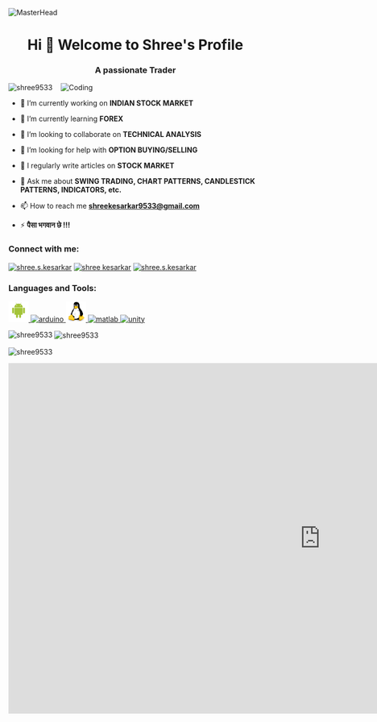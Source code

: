 ![MasterHead](https://youtu.be/L0cWXAU6pFk)
<h1 align="center">Hi 👋 Welcome to Shree's Profile</h1>
<h3 align="center">A passionate Trader</h3>
<img align="right" alt="Coding" width="400" src="https://cdn.dribbble.com/users/1162077/screenshots/3848914/programmer.gif">

<p align="left"> <img src="https://komarev.com/ghpvc/?username=shree9533&label=Profile%20views&color=0e75b6&style=flat" alt="shree9533" /> </p>

- 🔭 I’m currently working on **INDIAN STOCK MARKET**

- 🌱 I’m currently learning **FOREX**

- 👯 I’m looking to collaborate on **TECHNICAL ANALYSIS**

- 🤝 I’m looking for help with **OPTION BUYING/SELLING**

- 📝 I regularly write articles on **STOCK MARKET**

- 💬 Ask me about **SWING TRADING, CHART PATTERNS, CANDLESTICK PATTERNS, INDICATORS, etc.**

- 📫 How to reach me **shreekesarkar9533@gmail.com**

- ⚡ **पैसा भगवान छे !!!**

<h3 align="left">Connect with me:</h3>
<p align="left">
<a href="https://linkedin.com/in/shree.s.kesarkar" target="blank"><img align="center" src="https://raw.githubusercontent.com/rahuldkjain/github-profile-readme-generator/master/src/images/icons/Social/linked-in-alt.svg" alt="shree.s.kesarkar" height="30" width="40" /></a>
<a href="https://fb.com/shree kesarkar" target="blank"><img align="center" src="https://raw.githubusercontent.com/rahuldkjain/github-profile-readme-generator/master/src/images/icons/Social/facebook.svg" alt="shree kesarkar" height="30" width="40" /></a>
<a href="https://instagram.com/shree.s.kesarkar" target="blank"><img align="center" src="https://raw.githubusercontent.com/rahuldkjain/github-profile-readme-generator/master/src/images/icons/Social/instagram.svg" alt="shree.s.kesarkar" height="30" width="40" /></a>
</p>

<h3 align="left">Languages and Tools:</h3>
<p align="left"> <a href="https://developer.android.com" target="_blank" rel="noreferrer"> <img src="https://raw.githubusercontent.com/devicons/devicon/master/icons/android/android-original-wordmark.svg" alt="android" width="40" height="40"/> </a> <a href="https://www.arduino.cc/" target="_blank" rel="noreferrer"> <img src="https://cdn.worldvectorlogo.com/logos/arduino-1.svg" alt="arduino" width="40" height="40"/> </a> <a href="https://www.linux.org/" target="_blank" rel="noreferrer"> <img src="https://raw.githubusercontent.com/devicons/devicon/master/icons/linux/linux-original.svg" alt="linux" width="40" height="40"/> </a> <a href="https://www.mathworks.com/" target="_blank" rel="noreferrer"> <img src="https://upload.wikimedia.org/wikipedia/commons/2/21/Matlab_Logo.png" alt="matlab" width="40" height="40"/> </a> <a href="https://unity.com/" target="_blank" rel="noreferrer"> <img src="https://www.vectorlogo.zone/logos/unity3d/unity3d-icon.svg" alt="unity" width="40" height="40"/> </a> </p>

<p><img align="left" src="https://github-readme-stats.vercel.app/api/top-langs?username=shree9533&show_icons=true&locale=en&layout=compact" alt="shree9533" /></p>

<p>&nbsp;<img align="center" src="https://github-readme-stats.vercel.app/api?username=shree9533&show_icons=true&locale=en" alt="shree9533" /></p>

<p><img align="center" src="https://github-readme-streak-stats.herokuapp.com/?user=shree9533&" alt="shree9533" /></p>

<iframe width="1237" height="696" src="https://www.youtube.com/embed/l-q8YG_1DR4" title="Trading Profile" frameborder="0" allow="accelerometer; autoplay; clipboard-write; encrypted-media; gyroscope; picture-in-picture; web-share" allowfullscreen></iframe>
